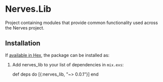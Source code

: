 # Nerves.Lib

Project containing modules that provide common functionality used across
the Nerves project.

## Installation

If [available in Hex](https://hex.pm/docs/publish), the package can be installed as:

  1. Add nerves_lib to your list of dependencies in `mix.exs`:

        def deps do
          [{:nerves_lib, "~> 0.0.1"}]
        end